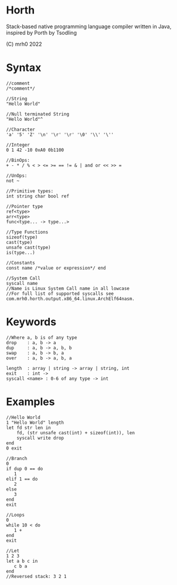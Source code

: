 # Horth
 Stack-based native programming language compiler written in Java, inspired by Porth by Tsodling
 
 (C) mrh0 2022

# Syntax
```
//comment
/*comment*/
```
```
//String
"Hello World"

//Null terminated String
"Hello World"^

//Character
'a' '5' 'Z' '\n' '\r' '\r' '\0' '\\' '\''

//Integer
0 1 42 -10 0xA0 0b1100
```
```
//BinOps:
+ - * / % < > <= >= == != & | and or << >> =

//UnOps:
not ~
```
```
//Primitive types:
int string char bool ref

//Pointer type
ref<type>
arr<type>
func<type... -> type...>

//Type Functions
sizeof(type)
cast(type)
unsafe cast(type)
is(type...)
```
```
//Constants
const name /*value or expression*/ end
```
```
//System Call
syscall name 
//Name is Linux System Call name in all lowcase
//For full list of supported syscalls see com.mrh0.horth.output.x86_64.linux.ArchElf64nasm.
```

# Keywords

```
//Where a, b is of any type
drop    : a, b -> a
dup     : a, b -> a, b, b
swap    : a, b -> b, a
over    : a, b -> a, b, a

length  : array | string -> array | string, int
exit    : int -> 
syscall <name> : 0-6 of any type -> int
```

# Examples

```
//Hello World
1 "Hello World" length
let fd str len in
    fd, (str unsafe cast(int) + sizeof(int)), len
    syscall write drop
end
0 exit
```

```
//Branch
0
if dup 0 == do
   1
elif 1 == do
   2
else
   3
end
exit
```

```
//Loops
0
while 10 < do
   1 +
end
exit
```

```
//Let
1 2 3
let a b c in
   c b a
end
//Reversed stack: 3 2 1
```
